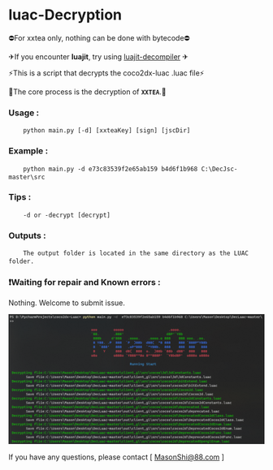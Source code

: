﻿# luac-Decryption
⛔For xxtea only, nothing can be done with bytecode⛔

✈If you encounter **luajit**, try using [luajit-decompiler](https://github.com/Mas0nShi/luajit-decompiler) ✈

⚡This is a script that decrypts the coco2dx-luac .luac file⚡

🌈The core process is the decryption of **`XXTEA`**.🌈

### Usage :
        python main.py [-d] [xxteaKey] [sign] [jscDir]
### Example :
        python main.py -d e73c83539f2e65ab159 b4d6f1b968 C:\DecJsc-master\src
### Tips :
        -d or -decrypt [decrypt]
### Outputs :
        The output folder is located in the same directory as the LUAC folder.

### ❗Waiting for repair and Known errors :
 Nothing.
 Welcome to submit issue.

![example](https://github.com/Mas0nShi/luac-Decryption/blob/master/example.png)

If you have any questions, please contact [ MasonShi@88.com ]

